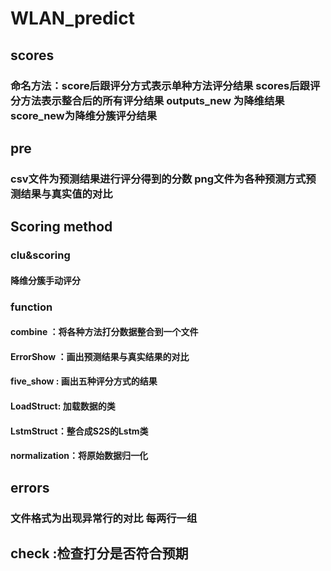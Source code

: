 # WLAN_predict 
## scores
### 命名方法：score后跟评分方式表示单种方法评分结果 scores后跟评分方法表示整合后的所有评分结果 outputs_new 为降维结果 score_new为降维分簇评分结果
## pre
### csv文件为预测结果进行评分得到的分数 png文件为各种预测方式预测结果与真实值的对比
## Scoring method
### clu&scoring
#### 降维分簇手动评分
### function
#### combine ：将各种方法打分数据整合到一个文件
#### ErrorShow ：画出预测结果与真实结果的对比
#### five_show : 画出五种评分方式的结果
#### LoadStruct: 加载数据的类
#### LstmStruct：整合成S2S的Lstm类
#### normalization：将原始数据归一化
## errors
### 文件格式为出现异常行的对比 每两行一组
## check :检查打分是否符合预期
